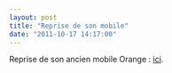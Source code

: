 ```yaml
---
layout: post
title: "Reprise de son mobile"
date: "2011-10-17 14:17:00"
---
```

Reprise de son ancien mobile Orange : [ici](http://www.agir-reflexesverts.orange.fr/recycler-equipements.html).
